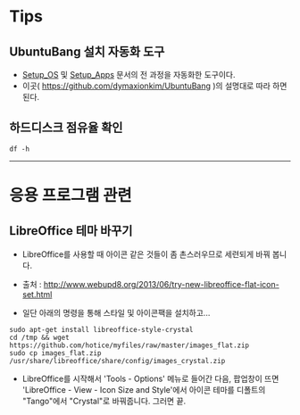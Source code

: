 # Tips

## UbuntuBang 설치 자동화 도구
* [Setup_OS](Setup_OS.md) 및 [Setup_Apps](Setup_Apps.md) 문서의 전 과정을 자동화한 도구이다.
* 이곳( https://github.com/dymaxionkim/UbuntuBang )의 설명대로 따라 하면 된다.

## 하드디스크 점유율 확인
```
df -h
```

----

# 응용 프로그램 관련

## LibreOffice 테마 바꾸기

* LibreOffice를 사용할 때 아이콘 같은 것들이 좀 촌스러우므로 세련되게 바꿔 봅니다.

* 출처 :  http://www.webupd8.org/2013/06/try-new-libreoffice-flat-icon-set.html

* 일단 아래의 명령을 통해 스타일 및 아이콘팩을 설치하고...

```
sudo apt-get install libreoffice-style-crystal
cd /tmp && wget https://github.com/hotice/myfiles/raw/master/images_flat.zip
sudo cp images_flat.zip /usr/share/libreoffice/share/config/images_crystal.zip
```

* LibreOffice를 시작해서 'Tools - Options' 메뉴로 들어간 다음, 팝업창이 뜨면 'LibreOffice - View - Icon Size and Style'에서 아이콘 테마를 디폴트의 "Tango"에서 "Crystal"로 바꿔줍니다.  그러면 끝.
